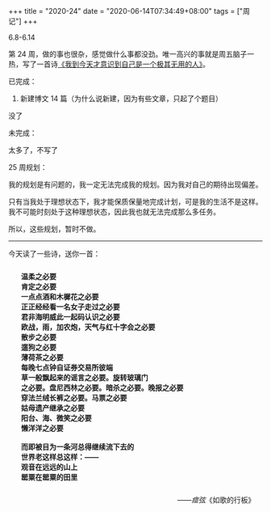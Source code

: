 +++
title = "2020-24"
date = "2020-06-14T07:34:49+08:00"
tags = ["周记"]
+++

6.8-6.14

第 24 周，做的事也很杂，感觉做什么事都没劲。唯一高兴的事就是周五脑子一热，写了一首诗[《我到今天才意识到自己是一个极其无用的人》](https://www.yidajiabei.xyz/posts/im-nouse/)。

已完成：

1. 新建博文 14 篇（为什么说新建，因为有些文章，只起了个题目）

没了

未完成：

太多了，不写了

25 周规划：

我的规划是有问题的，我一定无法完成我的规划。因为我对自己的期待出现偏差。

只有当我处于理想状态下，我才能保质保量地完成计划，可是我的生活不是这样。我不可能时刻处于这种理想状态，因此我也就无法完成那么多任务。

所以，这些规划，暂时不做。

---

今天读了一些诗，送你一首：

<div class="mytag">
<p style="margin:25px">
   <b>温柔之必要<br>肯定之必要<br>一点点酒和木樨花之必要<br>正正经经看一名女子走过之必要<br>君非海明威此一起码认识之必要<br>欧战，雨，加农炮，天气与红十字会之必要<br>散步之必要<br>遛狗之必要<br>薄荷茶之必要<br>每晚七点钟自证券交易所彼端<br>草一般飘起来的谣言之必要。旋转玻璃门<br>之必要。盘尼西林之必要。暗杀之必要。晚报之必要<br>穿法兰绒长裤之必要。马票之必要<br>姑母遗产继承之必要<br>阳台、海、微笑之必要<br>懒洋洋之必要<br><br>而即被目为一条河总得继续流下去的<br>世界老这样总这样：——<br>观音在远远的山上<br>罂粟在罂粟的田里</b>
</p>
<div style="text-align:right;margin:15px" ><footer>——<cite>痖弦</cite>《如歌的行板》</footer></div>
</div>
